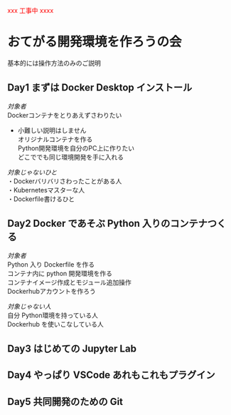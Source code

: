 <span style="color: red; ">xxx 工事中 xxxx</span>
# おてがる開発環境を作ろうの会
基本的には操作方法のみのご説明

## Day1 まずは Docker Desktop インストール
*対象者*  
Dockerコンテナをとりあえずさわりたい  
 - 小難しい説明はしません  
オリジナルコンテナを作る  
Python開発環境を自分のPC上に作りたい  
どこででも同じ環境開発を手に入れる  

*対象じゃないひと*  
・Dockerバリバリさわったことがある人  
・Kubernetesマスターな人  
・Dockerfile書けるひと  

## Day2 Docker であそぶ Python 入りのコンテナつくる
*対象者*  
Python 入り Dockerfile を作る  
コンテナ内に python 開発環境を作る  
コンテナイメージ作成とモジュール追加操作  
Dockerhubアカウントを作ろう  

*対象じゃない人*  
自分 Python環境を持っている人  
Dockerhub を使いこなしている人  
  
## Day3 はじめての Jupyter Lab

## Day4 やっぱり VSCode あれもこれもプラグイン

## Day5 共同開発のための Git
